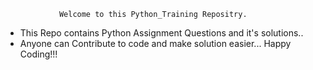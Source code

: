                 Welcome to this Python_Training Repositry. 
* This Repo contains Python Assignment Questions and it's solutions..
* Anyone can Contribute to code and make solution easier...
                    Happy Coding!!!
      
